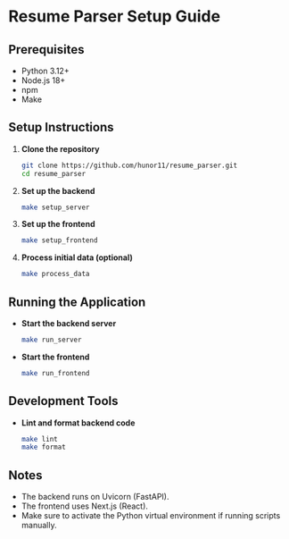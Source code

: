 # Resume Parser Setup Guide

## Prerequisites

- Python 3.12+
- Node.js 18+
- npm
- Make

## Setup Instructions

1. **Clone the repository**

   ```sh
   git clone https://github.com/hunor11/resume_parser.git
   cd resume_parser
   ```

2. **Set up the backend**

   ```sh
   make setup_server
   ```

3. **Set up the frontend**

   ```sh
   make setup_frontend
   ```

4. **Process initial data (optional)**

   ```sh
   make process_data
   ```

## Running the Application

- **Start the backend server**
  
  ```sh
  make run_server
  ```

- **Start the frontend**
  
  ```sh
  make run_frontend
  ```

## Development Tools

- **Lint and format backend code**
  
  ```sh
  make lint
  make format
  ```

## Notes

- The backend runs on Uvicorn (FastAPI).
- The frontend uses Next.js (React).
- Make sure to activate the Python virtual environment if running scripts manually.